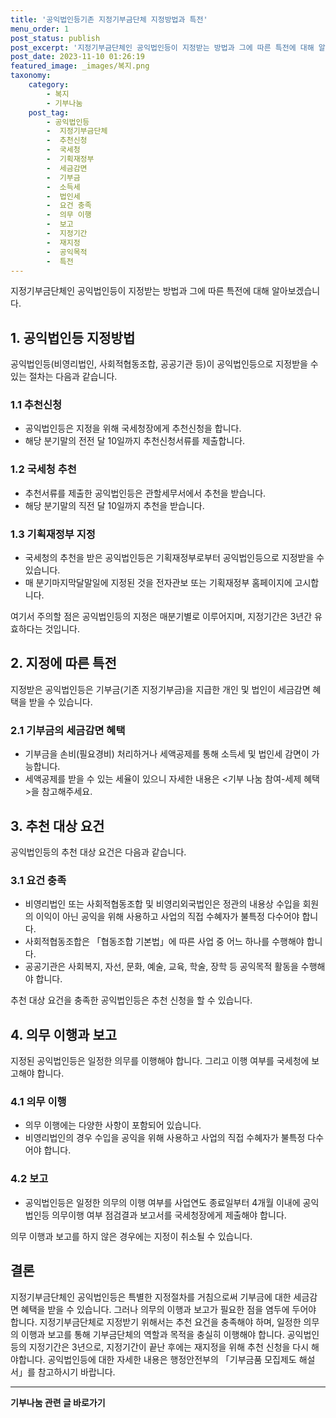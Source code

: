 ```yaml
---
title: '공익법인등기존 지정기부금단체 지정방법과 특전'
menu_order: 1
post_status: publish
post_excerpt: '지정기부금단체인 공익법인등이 지정받는 방법과 그에 따른 특전에 대해 알아보겠습니다.'
post_date: 2023-11-10 01:26:19
featured_image: _images/복지.png
taxonomy:
    category:
        - 복지
        - 기부나눔
    post_tag:
        - 공익법인등
        -  지정기부금단체
        -  추천신청
        -  국세청
        -  기획재정부
        -  세금감면
        -  기부금
        -  소득세
        -  법인세
        -  요건 충족
        -  의무 이행
        -  보고
        -  지정기간
        -  재지정
        -  공익목적
        -  특전
---
```



지정기부금단체인 공익법인등이 지정받는 방법과 그에 따른 특전에 대해 알아보겠습니다.

## 1. 공익법인등 지정방법

공익법인등(비영리법인, 사회적협동조합, 공공기관 등)이 공익법인등으로 지정받을 수 있는 절차는 다음과 같습니다.

### 1.1 추천신청
- 공익법인등은 지정을 위해 국세청장에게 추천신청을 합니다.
- 해당 분기말의 전전 달 10일까지 추천신청서류를 제출합니다.

### 1.2 국세청 추천
- 추천서류를 제출한 공익법인등은 관할세무서에서 추천을 받습니다.
- 해당 분기말의 직전 달 10일까지 추천을 받습니다.

### 1.3 기획재정부 지정
- 국세청의 추천을 받은 공익법인등은 기획재정부로부터 공익법인등으로 지정받을 수 있습니다.
- 매 분기마지막달말일에 지정된 것을 전자관보 또는 기획재정부 홈페이지에 고시합니다.

여기서 주의할 점은 공익법인등의 지정은 매분기별로 이루어지며, 지정기간은 3년간 유효하다는 것입니다.

## 2. 지정에 따른 특전

지정받은 공익법인등은 기부금(기존 지정기부금)을 지급한 개인 및 법인이 세금감면 혜택을 받을 수 있습니다.

### 2.1 기부금의 세금감면 혜택
- 기부금을 손비(필요경비) 처리하거나 세액공제를 통해 소득세 및 법인세 감면이 가능합니다.
- 세액공제를 받을 수 있는 세율이 있으니 자세한 내용은 <기부 나눔 참여-세제 혜택>을 참고해주세요.

## 3. 추천 대상 요건

공익법인등의 추천 대상 요건은 다음과 같습니다.

### 3.1 요건 충족
- 비영리법인 또는 사회적협동조합 및 비영리외국법인은 정관의 내용상 수입을 회원의 이익이 아닌 공익을 위해 사용하고 사업의 직접 수혜자가 불특정 다수어야 합니다.
- 사회적협동조합은 「협동조합 기본법」에 따른 사업 중 어느 하나를 수행해야 합니다.
- 공공기관은 사회복지, 자선, 문화, 예술, 교육, 학술, 장학 등 공익목적 활동을 수행해야 합니다.

추천 대상 요건을 충족한 공익법인등은 추천 신청을 할 수 있습니다.

## 4. 의무 이행과 보고

지정된 공익법인등은 일정한 의무를 이행해야 합니다. 그리고 이행 여부를 국세청에 보고해야 합니다.

### 4.1 의무 이행
- 의무 이행에는 다양한 사항이 포함되어 있습니다.
- 비영리법인의 경우 수입을 공익을 위해 사용하고 사업의 직접 수혜자가 불특정 다수어야 합니다.

### 4.2 보고
- 공익법인등은 일정한 의무의 이행 여부를 사업연도 종료일부터 4개월 이내에 공익법인등 의무이행 여부 점검결과 보고서를 국세청장에게 제출해야 합니다.

의무 이행과 보고를 하지 않은 경우에는 지정이 취소될 수 있습니다.

## 결론

지정기부금단체인 공익법인등은 특별한 지정절차를 거침으로써 기부금에 대한 세금감면 혜택을 받을 수 있습니다. 그러나 의무의 이행과 보고가 필요한 점을 염두에 두어야 합니다. 지정기부금단체로 지정받기 위해서는 추천 요건을 충족해야 하며, 일정한 의무의 이행과 보고를 통해 기부금단체의 역할과 목적을 충실히 이행해야 합니다. 공익법인등의 지정기간은 3년으로, 지정기간이 끝난 후에는 재지정을 위해 추천 신청을 다시 해야합니다. 공익법인등에 대한 자세한 내용은 행정안전부의 「기부금품 모집제도 해설서」를 참고하시기 바랍니다.
<!-- wp:separator -->
<hr class="wp-block-separator has-alpha-channel-opacity"/>
<!-- /wp:separator -->

<!-- wp:group {"backgroundColor":"base","layout":{"type":"constrained"}} -->
<div class="wp-block-group has-base-background-color has-background"><!-- wp:paragraph {"align":"center","fontSize":"medium"} -->
<p class="has-text-align-center has-large-font-size"><strong>기부나눔 관련 글 바로가기</strong></p>
<!-- /wp:paragraph -->


<!-- wp:latest-posts
{"categories":[{"id":15165,"count":19,"description":"","link":"https://uknowlaw.com/category/%ea%b8%b0%eb%b6%80%eb%82%98%eb%88%94/","name":"기부나눔","slug":"기부나눔","taxonomy":"category","parent":0,"meta":[],"_links":{"self":[{"href":"https://uknowlaw.com/wp-json/wp/v2/categories/15165"}],"collection":[{"href":"https://uknowlaw.com/wp-json/wp/v2/categories"}],"about":[{"href":"https://uknowlaw.com/wp-json/wp/v2/taxonomies/category"}],"wp:post_type":[{"href":"https://uknowlaw.com/wp-json/wp/v2/posts?categories=15165"}],"curies":[{"name":"wp","href":"https://api.w.org/{rel}","templated":true}]}}],"postsToShow":100,"excerptLength":28,"postLayout":"grid","columns":2,"featuredImageAlign":"left","featuredImageSizeSlug":"large","fontSize":"small"} /--></div>
<!-- /wp:group -->